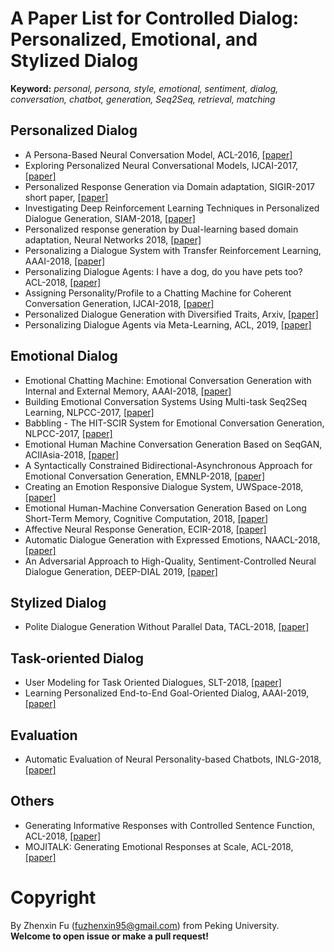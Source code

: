 # A Paper List for Controlled Dialog: Personalized, Emotional, and Stylized Dialog

**Keyword:** *personal, persona, style, emotional, sentiment, dialog, conversation, chatbot, generation, Seq2Seq, retrieval, matching*

## Personalized Dialog
- A Persona-Based Neural Conversation Model, ACL-2016, [[paper]](http://www.aclweb.org/anthology/P16-1094)
- Exploring Personalized Neural Conversational Models, IJCAI-2017, [[paper]](https://www.ijcai.org/proceedings/2017/0521.pdf)
- Personalized Response Generation via Domain adaptation, SIGIR-2017 short paper, [[paper]](https://dl.acm.org/citation.cfm?id=3080706)
- Investigating Deep Reinforcement Learning Techniques in Personalized Dialogue Generation, SIAM-2018, [[paper]](https://epubs.siam.org/doi/pdf/10.1137/1.9781611975321.71)
- Personalized response generation by Dual-learning based domain adaptation, Neural Networks 2018, [[paper]](https://www.sciencedirect.com/science/article/pii/S0893608018300947)
- Personalizing a Dialogue System with Transfer Reinforcement Learning, AAAI-2018, [[paper]](https://www.aaai.org/ocs/index.php/AAAI/AAAI18/paper/view/16104/16083)
- Personalizing Dialogue Agents: I have a dog, do you have pets too? ACL-2018, [[paper]](http://aclweb.org/anthology/P18-1205)
- Assigning Personality/Profile to a Chatting Machine for Coherent Conversation Generation, IJCAI-2018, [[paper]](https://www.ijcai.org/proceedings/2018/0595.pdf)
- Personalized Dialogue Generation with Diversified Traits, Arxiv, [[paper]](https://arxiv.org/abs/1901.09672)
- Personalizing Dialogue Agents via Meta-Learning, ACL, 2019, [[paper]](https://arxiv.org/abs/1905.10033)

## Emotional Dialog
- Emotional Chatting Machine: Emotional Conversation Generation with Internal and External Memory, AAAI-2018, [[paper]](https://www.aaai.org/ocs/index.php/AAAI/AAAI18/paper/download/16455/15753)
- Building Emotional Conversation Systems Using Multi-task Seq2Seq Learning, NLPCC-2017, [[paper]](https://link.springer.com/chapter/10.1007/978-3-319-73618-1_51)
- Babbling - The HIT-SCIR System for Emotional Conversation Generation, NLPCC-2017, [[paper]](https://link.springer.com/chapter/10.1007/978-3-319-73618-1_53)
- Emotional Human Machine Conversation Generation Based on SeqGAN, ACIIAsia-2018, [[paper]](https://ieeexplore.ieee.org/abstract/document/8470388)
- A Syntactically Constrained Bidirectional-Asynchronous Approach for Emotional Conversation Generation, EMNLP-2018, [[paper]](https://arxiv.org/abs/1806.07000)
- Creating an Emotion Responsive Dialogue System, UWSpace-2018, [[paper]](https://uwspace.uwaterloo.ca/handle/10012/14026)
- Emotional Human-Machine Conversation Generation Based on Long Short-Term Memory, Cognitive Computation, 2018, [[paper]](https://link.springer.com/article/10.1007/s12559-017-9539-4)
- Affective Neural Response Generation, ECIR-2018, [[paper]](https://link.springer.com/chapter/10.1007/978-3-319-76941-7_12)
- Automatic Dialogue Generation with Expressed Emotions, NAACL-2018, [[paper]](http://aclweb.org/anthology/N18-2008)
- An Adversarial Approach to High-Quality, Sentiment-Controlled Neural Dialogue Generation, DEEP-DIAL 2019, [[paper]](https://arxiv.org/pdf/1901.07129.pdf)

## Stylized Dialog
- Polite Dialogue Generation Without Parallel Data, TACL-2018, [[paper]](https://transacl.org/ojs/index.php/tacl/article/download/1424/310)

## Task-oriented Dialog
- User Modeling for Task Oriented Dialogues, SLT-2018, [[paper]](https://arxiv.org/abs/1811.04369)
- Learning Personalized End-to-End Goal-Oriented Dialog, AAAI-2019, [[paper]](https://arxiv.org/abs/1811.04604)

## Evaluation
- Automatic Evaluation of Neural Personality-based Chatbots, INLG-2018, [[paper]](https://arxiv.org/abs/1810.00472)

## Others
- Generating Informative Responses with Controlled Sentence Function, ACL-2018, [[paper]](http://www.aclweb.org/anthology/P18-1139)
- MOJITALK: Generating Emotional Responses at Scale, ACL-2018, [[paper]](http://www.aclweb.org/anthology/P18-1104)

# Copyright 
By Zhenxin Fu (fuzhenxin95@gmail.com) from Peking University.  
**Welcome to open issue or make a pull request!**
